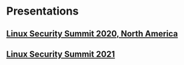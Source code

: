 # Presentations

## [Linux Security Summit 2020, North America](https://www.youtube.com/watch?v=wLSREpGQBPI)

## [Linux Security Summit 2021](https://www.youtube.com/watch?v=ubmNE_VRWpU)
